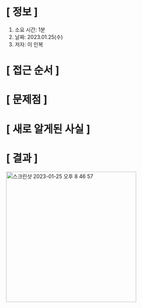 # **[ 정보 ]**
1. 소요 시간: 1분
2. 날짜: 2023.01.25(수)
3. 저자: 이 인복

# **[ 접근 순서 ]**

# **[ 문제점 ]**

# **[ 새로 알게된 사실 ]**

# **[ 결과 ]**
<img width="353" alt="스크린샷 2023-01-25 오후 8 46 57" src="https://user-images.githubusercontent.com/59809278/214565730-eb01faa9-3585-4f52-8014-535b950e7d2d.png">


         
